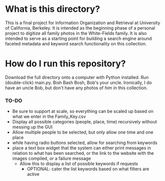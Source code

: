 # What is this directory?

This is a final project for Information Organization and Retrieval at University of California, Berkeley. It is intended as the beginning phase of a personal project to digitize all family photos in the White-Fields family. It is also intended to serve as a starting point for building a search engine around faceted metadata and keyword search functionality on this collection.

# How do I run this repository?
Download the full directory onto a computer with Python installed. Run (double-click) main.py. Bish Bash Bosh, Bob's your uncle. Ironically, I do have an uncle Bob, but don't have any photos of him in this collection.

### TO-DO
- Be sure to support at scale, so everything can be scaled up based on what we enter in the Family_Key.csv
- Display all possible categories (people, place, time) recursively without messing up the GUI
- Allow multiple people to be selected, but only allow one time and one place
- while having radio buttons selected, allow for searching from keywords
- place a text box widget that the system can either print messages in relation to what has been searched, or the link to the website with the images compiled, or a failure message
    - Allow this to display a list of possible keywords if requests
        - OPTIONAL: cater the list keywords based on what filters are active

